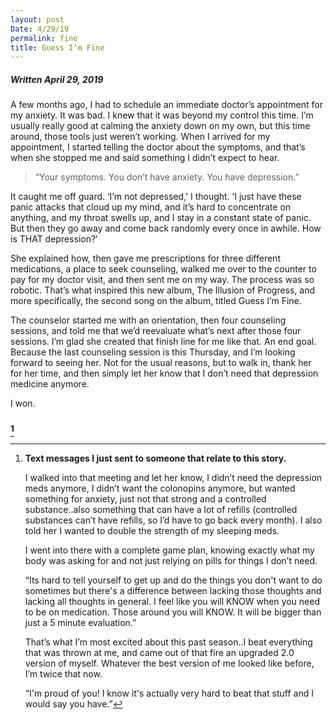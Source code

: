 ```yaml
---
layout: post
Date: 4/29/19
permalink: fine
title: Guess I’m Fine
---
```


##### Written April 29, 2019

A few months ago, I had to schedule an immediate doctor’s appointment for my anxiety. It was bad. I knew that it was beyond my control this time. I’m usually really good at calming the anxiety down on my own, but this time around, those tools just weren’t working. When I arrived for my appointment, I started telling the doctor about the symptoms, and that’s when she stopped me and said something I didn’t expect to hear.

> “Your symptoms. You don’t have anxiety. You have depression.”

It caught me off guard. ‘I’m not depressed,’ I thought. ‘I just have these panic attacks that cloud up my mind, and it’s hard to concentrate on anything, and my throat swells up, and I stay in a constant state of panic. But then they go away and come back randomly every once in awhile. How is THAT depression?’

She explained how, then gave me prescriptions for three different medications, a place to seek counseling, walked me over to the counter to pay for my doctor visit, and then sent me on my way. The process was so robotic. That’s what inspired this new album, The Illusion of Progress, and more specifically, the second song on the album, titled Guess I’m Fine.

The counselor started me with an orientation, then four counseling sessions, and told me that we’d reevaluate what’s next after those four sessions. I’m glad she created that finish line for me like that. An end goal. Because the last counseling session is this Thursday, and I’m looking forward to seeing her. Not for the usual reasons, but to walk in, thank her for her time, and then simply let her know that I don’t need that depression medicine anymore.

I won.

### [^1]

[^1]:	**Text messages I just sent to someone that relate to this story.**

	I walked into that meeting and let her know, I didn’t need the depression meds anymore, I didn’t want the colonopins anymore, but wanted something for anxiety, just not that strong and a controlled substance..also something that can have a lot of refills (controlled substances can’t have refills, so I’d have to go back every month). I also told her I wanted to double the strength of my sleeping meds.

	I went into there with a complete game plan, knowing exactly what my body was asking for and not just relying on pills for things I don’t need.



	“Its hard to tell yourself to get up and do the things you don't want to do sometimes but there's a difference between lacking those thoughts and lacking all thoughts in general. I feel like you will KNOW when you need to be on medication. Those around you will KNOW. It will be bigger than just a 5 minute evaluation.”



	That’s what I’m most excited about this past season..I beat everything that was thrown at me, and came out of that fire an upgraded 2.0 version of myself. Whatever the best version of me looked like before, I’m twice that now.



	“I'm proud of you! I know it's actually very hard to beat that stuff and I would say you have.”